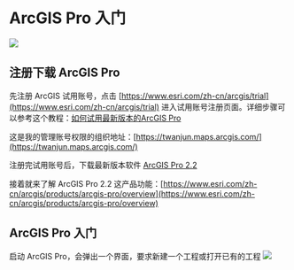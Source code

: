 # ArcGIS Pro 入门
![](https://github.com/Twanjun/GIS/blob/master/pics/2018110101.png)
## 注册下载 ArcGIS Pro

先注册 ArcGIS 试用账号，点击 [https://www.esri.com/zh-cn/arcgis/trial](https://www.esri.com/zh-cn/arcgis/trial) 进入试用账号注册页面。详细步骤可以参考这个教程：[如何试用最新版本的ArcGIS Pro](https://blog.csdn.net/ceibake/article/details/81636873?utm_source=blogxgwz2)

这是我的管理账号权限的组织地址：[https://twanjun.maps.arcgis.com/](https://twanjun.maps.arcgis.com/)

注册完试用账号后，下载最新版本软件 [ArcGIS Pro 2.2](https://learn.arcgis.com/zh-cn/trial/)

接着就来了解 ArcGIS Pro 2.2 这产品功能：[https://www.esri.com/zh-cn/arcgis/products/arcgis-pro/overview](https://www.esri.com/zh-cn/arcgis/products/arcgis-pro/overview)

## ArcGIS Pro 入门

启动 ArcGIS Pro，会弹出一个界面，要求新建一个工程或打开已有的工程
![](https://github.com/Twanjun/GIS/blob/master/pics/2018110102.png)
